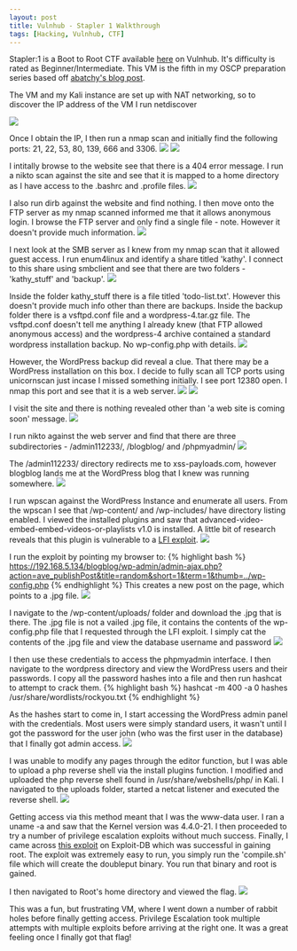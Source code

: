 ```yaml
---
layout: post
title: Vulnhub - Stapler 1 Walkthrough
tags: [Hacking, Vulnhub, CTF]
---
```


Stapler:1 is a Boot to Root CTF available [here](https://www.vulnhub.com/entry/stapler-1,150/) on Vulnhub. It's difficulty is rated as Beginner/Intermediate. This VM is the fifth in my OSCP preparation series based off [abatchy's blog post](http://www.abatchy.com/2017/02/oscp-like-vulnhub-vms.html).  

The VM and my Kali instance are set up with NAT networking, so to discover the IP address of the VM I run netdiscover

![](/img/stapler/netdiscover.png)

Once I obtain the IP, I then run a nmap scan and initially find the following ports: 21, 22, 53, 80, 139, 666 and 3306. 
![](/img/stapler/nmap.png)
![](/img/stapler/nmap2.png)

I intitally browse to the website see that there is a 404 error message. I run a nikto scan against the site and see that it is mapped to a home directory as I have access to the .bashrc and .profile files.
![](/img/kioptrix1-4/nikto.png)

I also run dirb against the website and find nothing. I then move onto the FTP server as my nmap scanned informed me that it allows anonymous login. I browse the FTP server and only find a single file - note. However it doesn't provide much information.
![](/img/stapler/note.png)

I next look at the SMB server as I knew from my nmap scan that it allowed guest access. I run enum4linux and identify a share titled 'kathy'. I connect to this share using smbclient and see that there are two folders - 'kathy_stuff' and 'backup'. 
![](/img/stapler/smb.png)

Inside the folder kathy_stuff there is a file titled 'todo-list.txt'. However  this doesn't provide much info other than there are backups. Inside the backup folder there is a vsftpd.conf file and a wordpress-4.tar.gz file. The vsftpd.conf doesn't tell me anything I already knew (that FTP allowed anonymous access) and the wordpress-4 archive contained a standard wordpress installation backup. No wp-config.php with details. 
![](/img/stapler/backup.png)

However, the WordPress backup did reveal a clue. That there may be a WordPress installation on this box. I decide to fully scan all TCP ports using unicornscan just incase I missed something initially. I see port 12380 open. I nmap this port and see that it is a web server.
![](/img/stapler/unicorn.png)
![](/img/stapler/12380.png)

I visit the site and there is nothing revealed other than 'a web site is coming soon' message.
![](/img/stapler/12380-web.png)

I run nikto against the web server and find that there are three subdirectories - /admin112233/, /blogblog/ and /phpmyadmin/
![](/img/stapler/nikto2.png)

The /admin112233/ directory redirects me to xss-payloads.com, however blogblog lands me at the WordPress blog that I knew was running somewhere.
![](/img/stapler/blog.png)

I run wpscan against the WordPress Instance and enumerate all users. From the wpscan I see that /wp-content/ and /wp-includes/ have directory listing enabled. I viewed the installed plugins and saw that advanced-video-embed-embed-videos-or-playlists v1.0 is installed. A little bit of research reveals that this plugin is vulnerable to a [LFI exploit](https://www.exploit-db.com/exploits/39646/). 
![](/img/stapler/plugins.png)

I run the exploit by pointing my browser to: 
{% highlight bash %}
https://192.168.5.134/blogblog/wp-admin/admin-ajax.php?action=ave_publishPost&title=random&short=1&term=1&thumb=../wp-config.php
{% endhighlight %}
This creates a new post on the page, which points to a .jpg file.
![](/img/stapler/file.png)

I navigate to the /wp-content/uploads/ folder and download the .jpg that is there. The .jpg file is not a vailed .jpg file, it contains the contents of the wp-config.php file that I requested through the LFI exploit. I simply cat the contents of the .jpg file and view the database username and password
![](/img/stapler/wpconfig.png)

I then use these credentials to access the phpmyadmin interface. I then navigate to the wordpress directory and view the WordPress users and their passwords. I copy all the password hashes into a file and then run hashcat to attempt to crack them.
{% highlight bash %}
hashcat -m 400 -a 0 hashes /usr/share/wordlists/rockyou.txt
{% endhighlight %}

As the hashes start to come in, I start accessing the WordPress admin panel with the credentials. Most users were simply standard users, it wasn't until I got the password for the user john (who was the first user in the database) that I finally got admin access. 
![](/img/stapler/wpadmin.png)

I was unable to modify any pages through the editor function, but I was able to upload a php reverse shell via the install plugins function. I modified and uploaded the php reverse shell found in /usr/share/webshells/php/ in Kali. I navigated to the uploads folder, started a netcat listener and executed the reverse shell.
![](/img/stapler/access.png)

Getting access via this method meant that I was the www-data user. I ran a uname -a and saw that the Kernel version was 4.4.0-21. I then proceeded to try a number of privilege escalation exploits without much success. Finally, I came across [this exploit](https://www.exploit-db.com/exploits/39772/) on Exploit-DB which was successful in gaining root.  The exploit was extremely easy to run, you simply run the 'compile.sh' file which will create the doubleput binary. You run that binary and root is gained.

I then navigated to Root's home directory and viewed the flag.
![](/img/stapler/flag.png)

This was a fun, but frustrating VM, where I went down a number of rabbit holes before finally getting access. Privilege Escalation took multiple attempts with multiple exploits before arriving at the right one. It was a great feeling once I finally got that flag!




